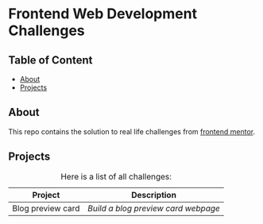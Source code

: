 <h1>Frontend Web Development Challenges</h1>

<h2>Table of Content</h2>
<ul>
  <li><a href="#about">About</a></li>
  <li><a href="#projects">Projects</a></li>
</ul>

<h2 id="about">About</h2>
This repo contains the solution to real life challenges from <a href="https://www.frontendmentor.io/home">frontend mentor</a>.

<h2 id="projects">Projects</h2>
<table >
  <caption>Here is a list of all challenges:</caption>
  <thead>
    <tr>
	  <th>Project</th>
	  <th>Description</th>
	</tr>
  </thead>
  <tbody>
    <tr>
	  <td>Blog preview card</td>
	  <td><i>Build a blog preview card webpage</i></td>
	</tr>
  </tbody>
</table>
